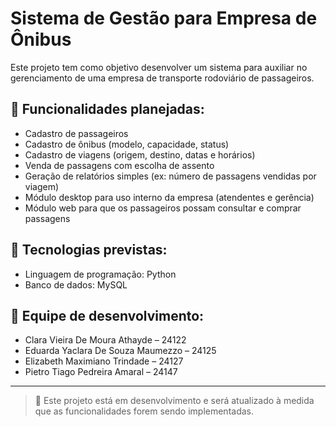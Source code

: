 
# Sistema de Gestão para Empresa de Ônibus

Este projeto tem como objetivo desenvolver um sistema para auxiliar no gerenciamento de uma empresa de transporte rodoviário de passageiros.

## 📌 Funcionalidades planejadas:

- Cadastro de passageiros
- Cadastro de ônibus (modelo, capacidade, status)
- Cadastro de viagens (origem, destino, datas e horários)
- Venda de passagens com escolha de assento
- Geração de relatórios simples (ex: número de passagens vendidas por viagem)
- Módulo desktop para uso interno da empresa (atendentes e gerência)
- Módulo web para que os passageiros possam consultar e comprar passagens

## 🔧 Tecnologias previstas:

- Linguagem de programação: Python
- Banco de dados: MySQL

## 👥 Equipe de desenvolvimento:

- Clara Vieira De Moura Athayde – 24122  
- Eduarda Yaclara De Souza Maumezzo – 24125  
- Elizabeth Maximiano Trindade – 24127  
- Pietro Tiago Pedreira Amaral – 24147  

---

> 📌 Este projeto está em desenvolvimento e será atualizado à medida que as funcionalidades forem sendo implementadas.
